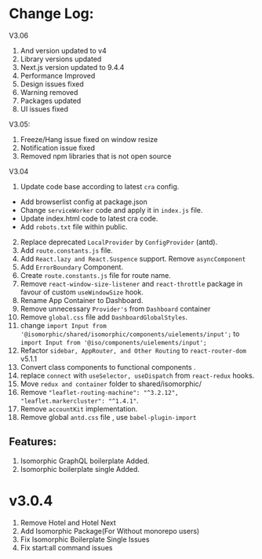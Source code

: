 # Change Log:

V3.06
1. And version updated to v4
2. Library versions updated
3. Next.js version updated to 9.4.4
4. Performance Improved
5. Design issues fixed
6. Warning removed
7. Packages updated
8. UI issues fixed


V3.05:

1. Freeze/Hang issue fixed on window resize
2. Notification issue fixed
3. Removed npm libraries that is not open source

V3.04

1. Update code base according to latest `cra` config.

- Add browserlist config at package.json
- Change `serviceWorker` code and apply it in `index.js` file.
- Update index.html code to latest cra code.
- Add `robots.txt` file within public.

2. Replace deprecated `LocalProvider` by `ConfigProvider` (antd).
3. Add `route.constants.js` file.
4. Add `React.lazy and React.Suspence` support. Remove `asyncComponent`
5. Add `ErrorBoundary` Component.
6. Create `route.constants.js` file for route name.
7. Remove `react-window-size-listener` and `react-throttle` package in favour of custom `useWindowSize` hook.
8. Rename App Container to Dashboard.
9. Remove unnecessary `Provider's` from `Dashboard` container
10. Remove `global.css` file add `DashboardGlobalStyles`.
11. change `import Input from '@isomorphic/shared/isomorphic/components/uielements/input';` to `import Input from '@iso/components/uielements/input';`
12. Refactor `sidebar, AppRouter, and Other Routing` to `react-router-dom` v5.1.1
13. Convert class components to functional components .
14. replace `connect` with `useSelector, useDispatch` from `react-redux` hooks.
15. Move `redux and container` folder to shared/isomorphic/
16. Remove `"leaflet-routing-machine": "^3.2.12", "leaflet.markercluster": "^1.4.1"`.
17. Remove `accountKit` implementation.
18. Remove global `antd.css` file , use `babel-plugin-import`

## Features:

1. Isomorphic GraphQL boilerplate Added.
2. Isomorphic boilerplate single Added.

# v3.0.4

1. Remove Hotel and Hotel Next
2. Add Isomorphic Package(For Without monorepo users)
3. Fix Isomorphic Boilerplate Single Issues
4. Fix start:all command issues
